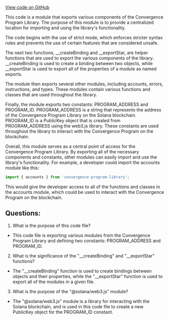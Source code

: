 [View code on GitHub](https://github.com/convergence-rfq/convergence-program-library/rfq/js/generated/index.js)

This code is a module that exports various components of the Convergence Program Library. The purpose of this module is to provide a centralized location for importing and using the library's functionality. 

The code begins with the use of strict mode, which enforces stricter syntax rules and prevents the use of certain features that are considered unsafe. 

The next two functions, __createBinding and __exportStar, are helper functions that are used to export the various components of the library. __createBinding is used to create a binding between two objects, while __exportStar is used to export all of the properties of a module as named exports. 

The module then exports several other modules, including accounts, errors, instructions, and types. These modules contain various functions and classes that are used throughout the library. 

Finally, the module exports two constants: PROGRAM_ADDRESS and PROGRAM_ID. PROGRAM_ADDRESS is a string that represents the address of the Convergence Program Library on the Solana blockchain. PROGRAM_ID is a PublicKey object that is created from PROGRAM_ADDRESS using the web3.js library. These constants are used throughout the library to interact with the Convergence Program on the blockchain. 

Overall, this module serves as a central point of access for the Convergence Program Library. By exporting all of the necessary components and constants, other modules can easily import and use the library's functionality. For example, a developer could import the accounts module like this:

```javascript
import { accounts } from 'convergence-program-library';
```

This would give the developer access to all of the functions and classes in the accounts module, which could be used to interact with the Convergence Program on the blockchain.
## Questions: 
 1. What is the purpose of this code file?
- This code file is exporting various modules from the Convergence Program Library and defining two constants: PROGRAM_ADDRESS and PROGRAM_ID.

2. What is the significance of the "__createBinding" and "__exportStar" functions?
- The "__createBinding" function is used to create bindings between objects and their properties, while the "__exportStar" function is used to export all of the modules in a given file.

3. What is the purpose of the "@solana/web3.js" module?
- The "@solana/web3.js" module is a library for interacting with the Solana blockchain, and is used in this code file to create a new PublicKey object for the PROGRAM_ID constant.